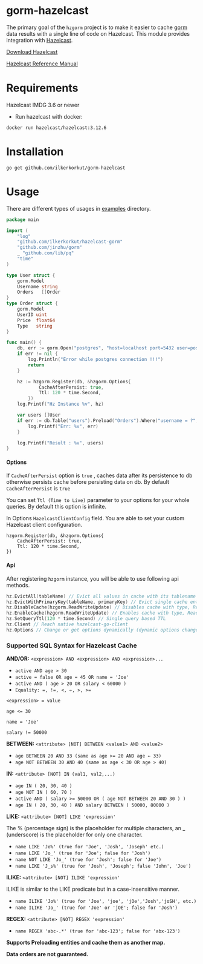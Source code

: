gorm-hazelcast
=====================

The primary goal of the `hzgorm` project is to make it easier to cache [gorm](https://github.com/jinzhu/gorm) data results with a single line of code on Hazelcast. This module provides integration with [Hazelcast](http://github.com/hazelcast/hazelcast).

[Download Hazelcast](https://hazelcast.org/download/)

[Hazelcast Reference Manual](https://docs.hazelcast.org/docs/latest/manual/html-single/index.html)

# Requirements
Hazelcast IMDG 3.6 or newer

- Run hazelcast with docker:
``` 
docker run hazelcast/hazelcast:3.12.6
```

# Installation

`go get github.com/ilkerkorkut/gorm-hazelcast`

# Usage

There are different types of usages in [examples](https://github.com/ilkerkorkut/gorm-hazelcast/tree/master/examples) directory.

```go
package main

import (
	"log"
	"github.com/ilkerkorkut/hazelcast-gorm"
	"github.com/jinzhu/gorm"
	_ "github.com/lib/pq"
    "time"
)

type User struct {
	gorm.Model
	Username string
	Orders   []Order
}
type Order struct {
	gorm.Model
	UserID uint
	Price  float64
	Type   string
}

func main() {
    db, err := gorm.Open("postgres", "host=localhost port=5432 user=postgres dbname=postgres password=password search_path=schema_name sslmode=disable")
    if err != nil {
        log.Println("Error while postgres connection !!!")
        return
    }

    hz := hzgorm.Register(db, &hzgorm.Options{
    		CacheAfterPersist: true,
    		Ttl: 120 * time.Second,
    	})
    log.Printf("Hz Instance %v", hz)

    var users []User
    if err := db.Table("users").Preload("Orders").Where("username = ?", "ilker").Or("username = ?", "ilker-2").Find(&users).Error; err != nil {
        log.Printf("Err: %v", err)
    }

    log.Printf("Result : %v", users)
}
```

#### Options
If `CacheAfterPersist` option is `true` , caches data after its persistence to db otherwise persists cache before persisting data on db. By default `CacheAfterPersist` is `true`

You can set `Ttl (Time to Live)` parameter to your options for your whole queries. By default this option is infinite.

In Options `HazelcastClientConfig` field. You are able to set your custom Hazelcast client configuration. 

```
hzgorm.Register(db, &hzgorm.Options{
    CacheAfterPersist: true,
    Ttl: 120 * time.Second,
})
```

#### Api
After registering `hzgorm` instance, you will be able to use following api methods.

```go
hz.EvictAll(tableName) // Evict all values in cache with its tablename
hz.EvictWithPrimaryKey(tableName, primaryKey) // Evict single cache entry with tablename and primarykey
hz.DisableCache(hzgorm.ReadWriteUpdate) // Disables cache with type, ReadWriteUpdate, Read, Write ,Update
hz.EnableCache(hzgorm.ReadWriteUpdate) // Enables cache with type, ReadWriteUpdate, Read, Write ,Update
hz.SetQueryTtl(120 * time.Second) // Single query based TTL
hz.Client // Reach native hazelcast-go-client
hz.Options // Change or get options dynamically (dynamic options changes are not recommended)
```

### Supported SQL Syntax for Hazelcast Cache 
  
**AND/OR:** `<expression> AND <expression> AND <expression>...`
  
- `active AND age > 30  `
- `active = false OR age = 45 OR name = 'Joe'`
- `active AND ( age > 20 OR salary < 60000 )`
- `Equality: =, !=, <, ⇐, >, >=`
  
`<expression> = value`

`age <= 30`

`name = 'Joe'`

`salary != 50000`

**BETWEEN:** `<attribute> [NOT] BETWEEN <value1> AND <value2>`
  
- `age BETWEEN 20 AND 33 (same as age >= 20 AND age ⇐ 33)`
- `age NOT BETWEEN 30 AND 40 (same as age < 30 OR age > 40)`

**IN:** `<attribute> [NOT] IN (val1, val2,...)`
  
- `age IN ( 20, 30, 40 )`
- `age NOT IN ( 60, 70 )`
- `active AND ( salary >= 50000 OR ( age NOT BETWEEN 20 AND 30 ) )`
- `age IN ( 20, 30, 40 ) AND salary BETWEEN ( 50000, 80000 )`

**LIKE:** `<attribute> [NOT] LIKE 'expression'`
  
The % (percentage sign) is the placeholder for multiple characters, an _ (underscore) is the placeholder for only one character.  
  
- `name LIKE 'Jo%' (true for 'Joe', 'Josh', 'Joseph' etc.)`
- `name LIKE 'Jo_' (true for 'Joe'; false for 'Josh')`
- `name NOT LIKE 'Jo_' (true for 'Josh'; false for 'Joe')`
- `name LIKE 'J_s%' (true for 'Josh', 'Joseph'; false 'John', 'Joe')`

**ILIKE:** `<attribute> [NOT] ILIKE 'expression'`
  
ILIKE is similar to the LIKE predicate but in a case-insensitive manner.  
  
- `name ILIKE 'Jo%' (true for 'Joe', 'joe', 'jOe','Josh','joSH', etc.)`
- `name ILIKE 'Jo_' (true for 'Joe' or 'jOE'; false for 'Josh')`

**REGEX:** `<attribute> [NOT] REGEX 'expression'`

- `name REGEX 'abc-.*' (true for 'abc-123'; false for 'abx-123')`


**Supports Preloading entities and cache them as another map.** 

**Data orders are not guaranteed.**
